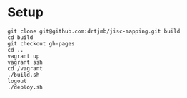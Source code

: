# Setup

    git clone git@github.com:drtjmb/jisc-mapping.git build
    cd build
    git checkout gh-pages
    cd ..
    vagrant up
    vagrant ssh
    cd /vagrant
    ./build.sh
    logout
    ./deploy.sh
